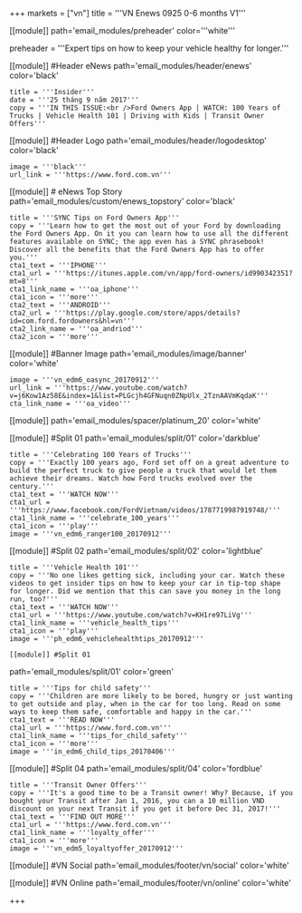 +++
markets = ["vn"]
title = '''VN Enews 0925 0-6 months V1'''

[[module]]
path='email_modules/preheader'
color='''white'''

preheader = '''Expert tips on how to keep your vehicle healthy for longer.'''

[[module]] #Header eNews
path='email_modules/header/enews'
color='black'

	title = '''Insider'''
	date = '''25 tháng 9 năm 2017'''
	copy = '''IN THIS ISSUE:<br />Ford Owners App | WATCH: 100 Years of Trucks | Vehicle Health 101 | Driving with Kids | Transit Owner Offers'''

[[module]] #Header Logo
path='email_modules/header/logodesktop'
color='black'

	image = '''black'''
	url_link = '''https://www.ford.com.vn'''

[[module]] # eNews Top Story
path='email_modules/custom/enews_topstory'
color='black'

	title = '''SYNC Tips on Ford Owners App'''
	copy = '''Learn how to get the most out of your Ford by downloading the Ford Owners App. On it you can learn how to use all the different features available on SYNC; the app even has a SYNC phrasebook! Discover all the benefits that the Ford Owners App has to offer you.'''
	cta1_text = '''IPHONE'''
	cta1_url = '''https://itunes.apple.com/vn/app/ford-owners/id990342351?mt=8'''
	cta1_link_name = '''oa_iphone'''
	cta1_icon = '''more'''
    cta2_text = '''ANDROID'''
	cta2_url = '''https://play.google.com/store/apps/details?id=com.ford.fordowners&hl=vn'''
	cta2_link_name = '''oa_andriod'''
	cta2_icon = '''more'''

[[module]] #Banner Image
path='email_modules/image/banner'
color='white'

	image = '''vn_edm6_oasync_20170912'''
	url_link = '''https://www.youtube.com/watch?v=j6Kow1Az58E&index=1&list=PLGcjh4GFNuqn0ZNpUlx_2TznAAVmKqdaK'''
	cta_link_name = '''oa_video'''

[[module]]
path='email_modules/spacer/platinum_20'
color='white'

[[module]] #Split 01
path='email_modules/split/01'
color='darkblue'

	title = '''Celebrating 100 Years of Trucks'''
	copy = '''Exactly 100 years ago, Ford set off on a great adventure to build the perfect truck to give people a truck that would let them achieve their dreams. Watch how Ford trucks evolved over the century.'''
	cta1_text = '''WATCH NOW'''
	cta1_url = '''https://www.facebook.com/FordVietnam/videos/1787719987919748/'''
	cta1_link_name = '''celebrate_100_years'''
	cta1_icon = '''play'''
	image = '''vn_edm6_ranger100_20170912'''

[[module]] #Split 02
path='email_modules/split/02'
color='lightblue'

	title = '''Vehicle Health 101'''
	copy = '''No one likes getting sick, including your car. Watch these videos to get insider tips on how to keep your car in tip-top shape for longer. Did we mention that this can save you money in the long run, too?'''
	cta1_text = '''WATCH NOW'''
	cta1_url = '''https://www.youtube.com/watch?v=KH1re97LiVg'''
	cta1_link_name = '''vehicle_health_tips'''
	cta1_icon = '''play'''
	image = '''ph_edm6_vehiclehealthtips_20170912'''

    [[module]] #Split 01
path='email_modules/split/01'
color='green'

	title = '''Tips for child safety'''
	copy = '''Children are more likely to be bored, hungry or just wanting to get outside and play, when in the car for too long. Read on some ways to keep them safe, comfortable and happy in the car.'''
	cta1_text = '''READ NOW'''
	cta1_url = '''https://www.ford.com.vn'''
	cta1_link_name = '''tips_for_child_safety'''
	cta1_icon = '''more'''
	image = '''in_edm6_child_tips_20170406'''

[[module]] #Split 04
path='email_modules/split/04'
color='fordblue'

	title = '''Transit Owner Offers'''
	copy = '''It's a good time to be a Transit owner! Why? Because, if you bought your Transit after Jan 1, 2016, you can a 10 million VND discount on your next Transit if you get it before Dec 31, 2017!'''
	cta1_text = '''FIND OUT MORE'''
	cta1_url = '''https://www.ford.com.vn'''
	cta1_link_name = '''loyalty_offer'''
	cta1_icon = '''more'''
	image = '''vn_edm5_loyaltyoffer_20170912'''

[[module]] #VN Social
path='email_modules/footer/vn/social'
color='white'

[[module]] #VN Online
path='email_modules/footer/vn/online'
color='white'


+++